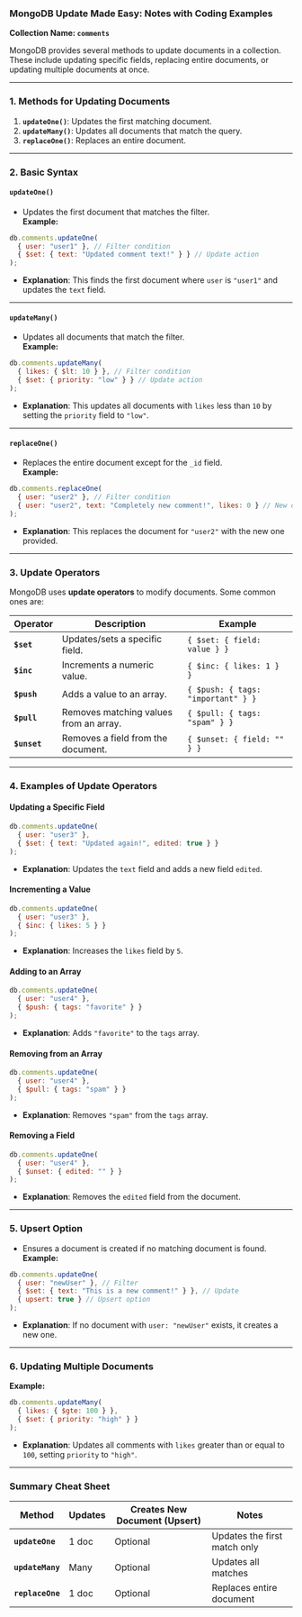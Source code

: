 ### MongoDB Update Made Easy: Notes with Coding Examples  
**Collection Name: `comments`**  

MongoDB provides several methods to update documents in a collection. These include updating specific fields, replacing entire documents, or updating multiple documents at once.  

---

### **1. Methods for Updating Documents**  
1. **`updateOne()`**: Updates the first matching document.  
2. **`updateMany()`**: Updates all documents that match the query.  
3. **`replaceOne()`**: Replaces an entire document.

---

### **2. Basic Syntax**  

#### **`updateOne()`**
- Updates the first document that matches the filter.  
**Example:**
```javascript
db.comments.updateOne(
  { user: "user1" }, // Filter condition
  { $set: { text: "Updated comment text!" } } // Update action
);
```
- **Explanation**: This finds the first document where `user` is `"user1"` and updates the `text` field.

---

#### **`updateMany()`**
- Updates all documents that match the filter.  
**Example:**
```javascript
db.comments.updateMany(
  { likes: { $lt: 10 } }, // Filter condition
  { $set: { priority: "low" } } // Update action
);
```
- **Explanation**: This updates all documents with `likes` less than `10` by setting the `priority` field to `"low"`.

---

#### **`replaceOne()`**
- Replaces the entire document except for the `_id` field.  
**Example:**
```javascript
db.comments.replaceOne(
  { user: "user2" }, // Filter condition
  { user: "user2", text: "Completely new comment!", likes: 0 } // New document
);
```
- **Explanation**: This replaces the document for `"user2"` with the new one provided.

---

### **3. Update Operators**  
MongoDB uses **update operators** to modify documents. Some common ones are:  

| Operator      | Description                                | Example                              |
|---------------|--------------------------------------------|--------------------------------------|
| **`$set`**    | Updates/sets a specific field.             | `{ $set: { field: value } }`         |
| **`$inc`**    | Increments a numeric value.               | `{ $inc: { likes: 1 } }`            |
| **`$push`**   | Adds a value to an array.                 | `{ $push: { tags: "important" } }`  |
| **`$pull`**   | Removes matching values from an array.    | `{ $pull: { tags: "spam" } }`       |
| **`$unset`**  | Removes a field from the document.        | `{ $unset: { field: "" } }`         |

---

### **4. Examples of Update Operators**

#### **Updating a Specific Field**
```javascript
db.comments.updateOne(
  { user: "user3" },
  { $set: { text: "Updated again!", edited: true } }
);
```
- **Explanation**: Updates the `text` field and adds a new field `edited`.

#### **Incrementing a Value**
```javascript
db.comments.updateOne(
  { user: "user3" },
  { $inc: { likes: 5 } }
);
```
- **Explanation**: Increases the `likes` field by `5`.

#### **Adding to an Array**
```javascript
db.comments.updateOne(
  { user: "user4" },
  { $push: { tags: "favorite" } }
);
```
- **Explanation**: Adds `"favorite"` to the `tags` array.

#### **Removing from an Array**
```javascript
db.comments.updateOne(
  { user: "user4" },
  { $pull: { tags: "spam" } }
);
```
- **Explanation**: Removes `"spam"` from the `tags` array.

#### **Removing a Field**
```javascript
db.comments.updateOne(
  { user: "user4" },
  { $unset: { edited: "" } }
);
```
- **Explanation**: Removes the `edited` field from the document.

---

### **5. Upsert Option**
- Ensures a document is created if no matching document is found.  
**Example:**
```javascript
db.comments.updateOne(
  { user: "newUser" }, // Filter
  { $set: { text: "This is a new comment!" } }, // Update
  { upsert: true } // Upsert option
);
```
- **Explanation**: If no document with `user: "newUser"` exists, it creates a new one.

---

### **6. Updating Multiple Documents**
**Example:**
```javascript
db.comments.updateMany(
  { likes: { $gte: 100 } },
  { $set: { priority: "high" } }
);
```
- **Explanation**: Updates all comments with `likes` greater than or equal to `100`, setting `priority` to `"high"`.

---

### Summary Cheat Sheet
| Method          | Updates | Creates New Document (Upsert) | Notes                        |
|------------------|---------|------------------------------|-----------------------------|
| **`updateOne`**  | 1 doc   | Optional                    | Updates the first match only|
| **`updateMany`** | Many    | Optional                    | Updates all matches         |
| **`replaceOne`** | 1 doc   | Optional                    | Replaces entire document    |

